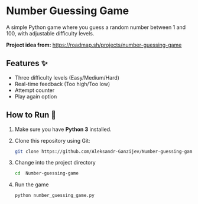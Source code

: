 # Number Guessing Game 

A simple Python game where you guess a random number between 1 and 100, with adjustable difficulty levels.

**Project idea from:** https://roadmap.sh/projects/number-guessing-game

## Features ✨
- Three difficulty levels (Easy/Medium/Hard)
- Real-time feedback (Too high/Too low)
- Attempt counter
- Play again option

## How to Run 🚀
1. Make sure you have **Python 3** installed.

2. Clone this repository using Git:

   ```bash
   git clone https://github.com/Aleksandr-Ganzijev/Number-guessing-game.git
3. Change into the project directory
   ```bash
   cd  Number-guessing-game
4. Run the game
   ```bash
   python number_guessing_game.py

